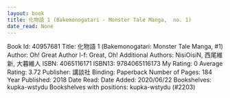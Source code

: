 ```yaml
---
layout: book
title: 化物語 1 (Bakemonogatari - Monster Tale Manga,  no. 1)
date_read: None
---
```


Book Id: 40957681
Title: 化物語 1 (Bakemonogatari: Monster Tale Manga, #1)
Author: Oh! Great
Author l-f: Great, Oh!
Additional Authors: NisiOisiN, 西尾維新, 大暮維人
ISBN: 4065116171
ISBN13: 9784065116173
My Rating: 0
Average Rating: 3.72
Publisher: 講談社
Binding: Paperback
Number of Pages: 184
Year Published: 2018
Date Read: 
Date Added: 2020/06/22
Bookshelves: kupka-wstydu
Bookshelves with positions: kupka-wstydu (#2203)

